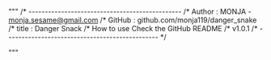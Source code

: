 """
    /* -----------------------------------------------
    /* Author : MONJA  - monja.sesame@gmail.com
    /* GitHub : github.com/monja119/danger_snake
    /* title : Danger Snack 
    /* How to use Check the GitHub README
    /* v1.0.1
    /* ----------------------------------------------- */

"""
